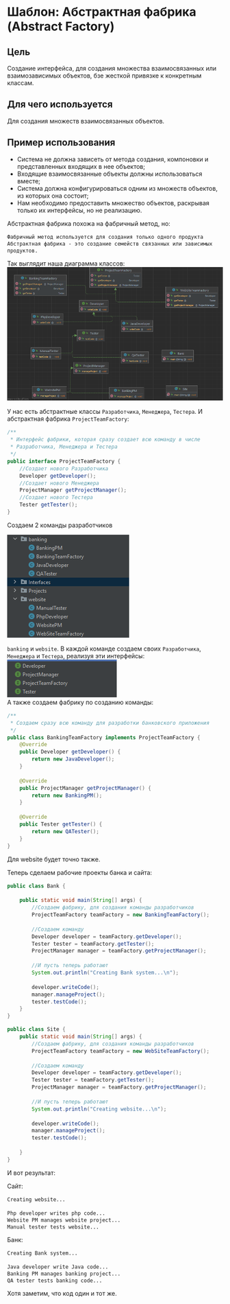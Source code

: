 # Шаблон: Абстрактная фабрика (Abstract Factory)

## Цель

Создание интерфейса, для создания множества взаимосвязанных или взаимозависимых
объектов, бзе жесткой привязке к конкретным классам.

## Для чего используется 

Для создания множеств взаимосвязанных объектов.

## Пример использования

* Система не должна зависеть от метода создания, компоновки и представленных входящих в нее объектов;
* Входящие взаимосвязанные объекты должны использоваться вместе;
* Система должна конфигурироваться одним из множеств объектов, из которых она состоит;
* Нам необходимо предоставить множество объектов, раскрывая только их интерфейсы, но не реализацию.


Абстрактная фабрика похожа на фабричный метод, но:

    Фабричный метод используется для создания только одного продукта
    Абстрактная фабрика - это создание семейств связанных или зависимых продуктов.

Так выглядит наша диаграмма классов:
![img.png](img.png)

У нас есть абстрактные классы `Разработчика`, `Менеджера`, `Тестера`.
И абстрактная фабрика `ProjectTeamFactory`:
```java
/**
 * Интерфейс фабрики, которая сразу создает всю команду в числе
 * Разработчика, Менеджера и Тестера
 */
public interface ProjectTeamFactory {
    //Создает нового Разработчика
    Developer getDeveloper();
    //Создает нового Менеджера
    ProjectManager getProjectManager();
    //Создает нового Тестера
    Tester getTester();
}
```

Создаем 2 команды разработчиков

![img_1.png](img_1.png)  

`banking` и `website`. В каждой команде создаем своих `Разработчика`, `Менеджера` и `Тестера`, 
реализуя эти интерфейсы:  
![img_2.png](img_2.png)  
А также создаем фабрику по созданию команды:
```java
/**
 * Создаем сразу всю команду для разработки банковского приложения
 */
public class BankingTeamFactory implements ProjectTeamFactory {
    @Override
    public Developer getDeveloper() {
        return new JavaDeveloper();
    }

    @Override
    public ProjectManager getProjectManager() {
        return new BankingPM();
    }

    @Override
    public Tester getTester() {
        return new QATester();
    }
}
```

Для website будет точно также.

Теперь сделаем рабочие проекты банка и сайта:
```java
public class Bank {

    public static void main(String[] args) {
        //Создаем фабрику, для создания команды разработчиков
        ProjectTeamFactory teamFactory = new BankingTeamFactory();

        //Создаем команду
        Developer developer = teamFactory.getDeveloper();
        Tester tester = teamFactory.getTester();
        ProjectManager manager = teamFactory.getProjectManager();

        //И пусть теперь работают
        System.out.println("Creating Bank system...\n");

        developer.writeCode();
        manager.manageProject();
        tester.testCode();
    }
}
```

```java
public class Site {
    public static void main(String[] args) {
        //Создаем фабрику, для создания команды разработчиков
        ProjectTeamFactory teamFactory = new WebSiteTeamFactory();

        //Создаем команду
        Developer developer = teamFactory.getDeveloper();
        Tester tester = teamFactory.getTester();
        ProjectManager manager = teamFactory.getProjectManager();

        //И пусть теперь работают
        System.out.println("Creating website...\n");

        developer.writeCode();
        manager.manageProject();
        tester.testCode();

    }
}
```

И вот результат:

Сайт:

    Creating website...
    
    Php developer writes php code...
    Website PM manages website project...
    Manual tester tests website...

Банк:

    Creating Bank system...
    
    Java developer write Java code...
    Banking PM manages banking project...
    QA tester tests banking code...

Хотя заметим, что код один и тот же.